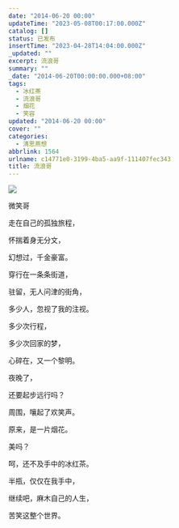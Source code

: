 ```yaml
---
date: "2014-06-20 00:00"
updateTime: "2023-05-08T00:17:00.000Z"
catalog: []
status: 已发布
insertTime: "2023-04-28T14:04:00.000Z"
_updated: ""
excerpt: 流浪哥
summary: ""
_date: "2014-06-20T00:00:00.000+08:00"
tags:
  - 冰红茶
  - 流浪哥
  - 烟花
  - 笑容
updated: "2014-06-20 00:00"
cover: ""
categories:
  - 清思燕想
abbrlink: 1564
urlname: c14771e0-3199-4ba5-aa9f-111407fec343
title: 流浪哥
---
```


![](https://image.bmqy.net/upload/FpD_Bu0rMHq1MDqDV4l66udUXWoZ.jpg)

微笑哥

走在自己的孤独旅程，

怀揣着身无分文，

幻想过，千金豪富。

穿行在一条条街道，

驻留，无人问津的街角，

多少人，忽视了我的注视。

多少次行程，

多少次回家的梦，

心碎在，又一个黎明。

夜晚了，

还要起步远行吗？

周围，嚷起了欢笑声。

原来，是一片烟花。

美吗？

呵，还不及手中的冰红茶。

半瓶，仅仅在我手中，

继续吧，麻木自己的人生，

苦笑这整个世界。
